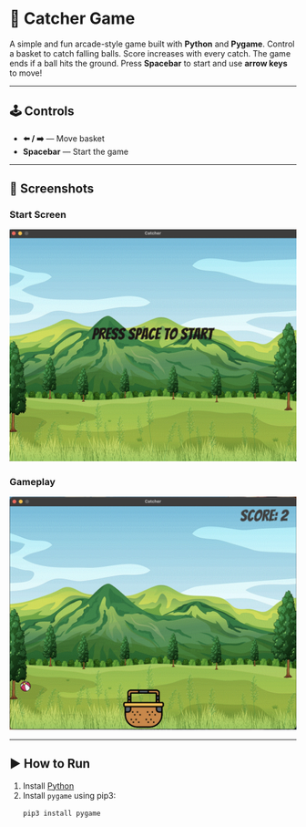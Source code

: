 # 🎯 Catcher Game

A simple and fun arcade-style game built with **Python** and **Pygame**. Control a basket to catch falling balls. Score increases with every catch. The game ends if a ball hits the ground. Press **Spacebar** to start and use **arrow keys** to move!

---

## 🕹️ Controls

- **⬅️ / ➡️** — Move basket
- **Spacebar** — Start the game

---

## 📸 Screenshots

### Start Screen
![Start Screen](gameplay_images/start_game.jpeg)

### Gameplay
![Gameplay](gameplay_images/gameplay_screen.jpeg)

---

## ▶️ How to Run

1. Install [Python](https://www.python.org/downloads/)
2. Install `pygame` using pip3:
   ```bash
   pip3 install pygame
